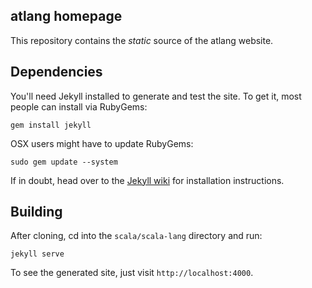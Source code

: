 ## atlang homepage

This repository contains the _static_ source of the atlang website.

## Dependencies

You'll need Jekyll installed to generate and test the site. To get it, most people can install via RubyGems:

    gem install jekyll

OSX users might have to update RubyGems:

    sudo gem update --system

If in doubt, head over to the [Jekyll wiki](https://github.com/mojombo/jekyll/wiki) for installation instructions.

## Building

After cloning, cd into the `scala/scala-lang` directory and run:

    jekyll serve

To see the generated site, just visit `http://localhost:4000`.
